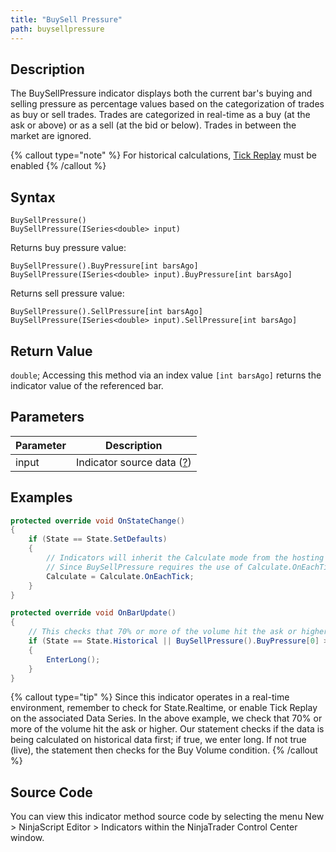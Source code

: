 ```yaml
---
title: "BuySell Pressure"
path: buysellpressure
---
```


## Description

The BuySellPressure indicator displays both the current bar's buying and selling pressure as percentage values based on the categorization of trades as buy or sell trades. Trades are categorized in real-time as a buy (at the ask or above) or as a sell (at the bid or below). Trades in between the market are ignored.

{% callout type="note" %}
For historical calculations, [Tick Replay](tick_replay) must be enabled
{% /callout %}

## Syntax

```plaintext
BuySellPressure()
BuySellPressure(ISeries<double> input)
```

Returns buy pressure value:

```plaintext
BuySellPressure().BuyPressure[int barsAgo]
BuySellPressure(ISeries<double> input).BuyPressure[int barsAgo]
```

Returns sell pressure value:

```plaintext
BuySellPressure().SellPressure[int barsAgo]
BuySellPressure(ISeries<double> input).SellPressure[int barsAgo]
```

## Return Value

`double`; Accessing this method via an index value `[int barsAgo]` returns the indicator value of the referenced bar.

## Parameters

| Parameter | Description |
| --- | --- |
| input | Indicator source data ([?](valid_input_data_for_indicator)) |

## Examples

```csharp
protected override void OnStateChange()
{
    if (State == State.SetDefaults)
    {
        // Indicators will inherit the Calculate mode from the hosting script.
        // Since BuySellPressure requires the use of Calculate.OnEachTick, we must ensure the hosting script has this Calculate mode set
        Calculate = Calculate.OnEachTick;
    }
}

protected override void OnBarUpdate()
{
    // This checks that 70% or more of the volume hit the ask or higher
    if (State == State.Historical || BuySellPressure().BuyPressure[0] > 70)
    {
        EnterLong();
    }
}
```

{% callout type="tip" %}
Since this indicator operates in a real-time environment, remember to check for State.Realtime, or enable Tick Replay on the associated Data Series. In the above example, we check that 70% or more of the volume hit the ask or higher. Our statement checks if the data is being calculated on historical data first; if true, we enter long. If not true (live), the statement then checks for the Buy Volume condition.
{% /callout %}

## Source Code

You can view this indicator method source code by selecting the menu New > NinjaScript Editor > Indicators within the NinjaTrader Control Center window.
